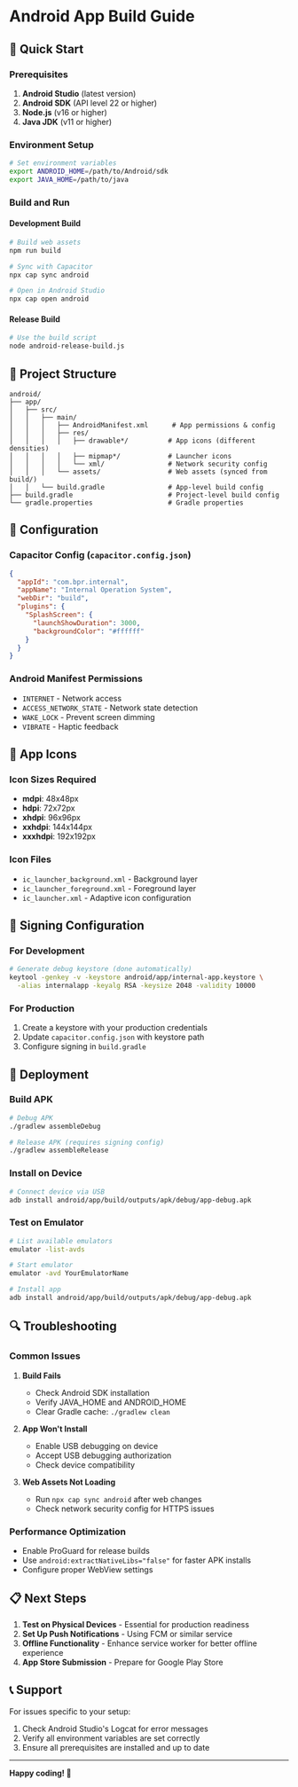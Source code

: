 # Android App Build Guide

## 🚀 Quick Start

### Prerequisites
1. **Android Studio** (latest version)
2. **Android SDK** (API level 22 or higher)
3. **Node.js** (v16 or higher)
4. **Java JDK** (v11 or higher)

### Environment Setup
```bash
# Set environment variables
export ANDROID_HOME=/path/to/Android/sdk
export JAVA_HOME=/path/to/java
```

### Build and Run

#### Development Build
```bash
# Build web assets
npm run build

# Sync with Capacitor
npx cap sync android

# Open in Android Studio
npx cap open android
```

#### Release Build
```bash
# Use the build script
node android-release-build.js
```

## 📱 Project Structure

```
android/
├── app/
│   ├── src/
│   │   ├── main/
│   │   │   ├── AndroidManifest.xml      # App permissions & config
│   │   │   ├── res/
│   │   │   │   ├── drawable*/          # App icons (different densities)
│   │   │   │   ├── mipmap*/            # Launcher icons
│   │   │   │   └── xml/                # Network security config
│   │   │   └── assets/                 # Web assets (synced from build/)
│   │   └── build.gradle                # App-level build config
├── build.gradle                        # Project-level build config
└── gradle.properties                   # Gradle properties
```

## 🔧 Configuration

### Capacitor Config (`capacitor.config.json`)
```json
{
  "appId": "com.bpr.internal",
  "appName": "Internal Operation System",
  "webDir": "build",
  "plugins": {
    "SplashScreen": {
      "launchShowDuration": 3000,
      "backgroundColor": "#ffffff"
    }
  }
}
```

### Android Manifest Permissions
- `INTERNET` - Network access
- `ACCESS_NETWORK_STATE` - Network state detection
- `WAKE_LOCK` - Prevent screen dimming
- `VIBRATE` - Haptic feedback

## 🎨 App Icons

### Icon Sizes Required
- **mdpi**: 48x48px
- **hdpi**: 72x72px
- **xhdpi**: 96x96px
- **xxhdpi**: 144x144px
- **xxxhdpi**: 192x192px

### Icon Files
- `ic_launcher_background.xml` - Background layer
- `ic_launcher_foreground.xml` - Foreground layer
- `ic_launcher.xml` - Adaptive icon configuration

## 🔐 Signing Configuration

### For Development
```bash
# Generate debug keystore (done automatically)
keytool -genkey -v -keystore android/app/internal-app.keystore \
  -alias internalapp -keyalg RSA -keysize 2048 -validity 10000
```

### For Production
1. Create a keystore with your production credentials
2. Update `capacitor.config.json` with keystore path
3. Configure signing in `build.gradle`

## 🚀 Deployment

### Build APK
```bash
# Debug APK
./gradlew assembleDebug

# Release APK (requires signing config)
./gradlew assembleRelease
```

### Install on Device
```bash
# Connect device via USB
adb install android/app/build/outputs/apk/debug/app-debug.apk
```

### Test on Emulator
```bash
# List available emulators
emulator -list-avds

# Start emulator
emulator -avd YourEmulatorName

# Install app
adb install android/app/build/outputs/apk/debug/app-debug.apk
```

## 🔍 Troubleshooting

### Common Issues

1. **Build Fails**
   - Check Android SDK installation
   - Verify JAVA_HOME and ANDROID_HOME
   - Clear Gradle cache: `./gradlew clean`

2. **App Won't Install**
   - Enable USB debugging on device
   - Accept USB debugging authorization
   - Check device compatibility

3. **Web Assets Not Loading**
   - Run `npx cap sync android` after web changes
   - Check network security config for HTTPS issues

### Performance Optimization
- Enable ProGuard for release builds
- Use `android:extractNativeLibs="false"` for faster APK installs
- Configure proper WebView settings

## 📋 Next Steps

1. **Test on Physical Devices** - Essential for production readiness
2. **Set Up Push Notifications** - Using FCM or similar service
3. **Offline Functionality** - Enhance service worker for better offline experience
4. **App Store Submission** - Prepare for Google Play Store

## 📞 Support

For issues specific to your setup:
1. Check Android Studio's Logcat for error messages
2. Verify all environment variables are set correctly
3. Ensure all prerequisites are installed and up to date

---

**Happy coding! 🎉**
